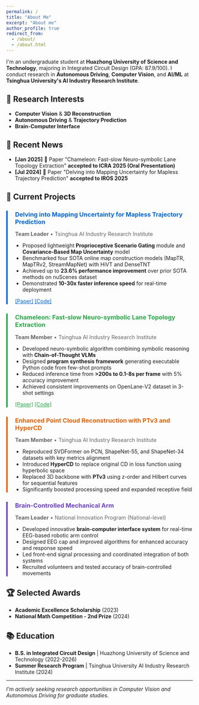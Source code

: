 ```yaml
---
permalink: /
title: "About Me"
excerpt: "About me"
author_profile: true
redirect_from: 
  - /about/
  - /about.html
---
```


I'm an undergraduate student at **Huazhong University of Science and Technology**, majoring in Integrated Circuit Design (GPA: 87.9/100). I conduct research in **Autonomous Driving**, **Computer Vision**, and **AI/ML** at **Tsinghua University's AI Industry Research Institute**.

## 🔬 Research Interests
- **Computer Vision** & **3D Reconstruction**
- **Autonomous Driving** & **Trajectory Prediction** 
- **Brain-Computer Interface**

## 📰 Recent News
- **[Jan 2025]** 🎉 Paper "Chameleon: Fast-slow Neuro-symbolic Lane Topology Extraction" **accepted to ICRA 2025 (Oral Presentation)**
- **[Jul 2024]** 🎉 Paper "Delving into Mapping Uncertainty for Mapless Trajectory Prediction" **accepted to IROS 2025**


## 🎯 Current Projects

<div style="border-left: 4px solid #0366d6; padding-left: 20px; margin: 25px 0;">
<h3 style="color: #0366d6; margin-bottom: 8px;">Delving into Mapping Uncertainty for Mapless Trajectory Prediction</h3>
<p style="color: #666; font-size: 0.9rem; margin-bottom: 12px;"><strong>Team Leader</strong> • Tsinghua AI Industry Research Institute</p>
<ul style="margin-left: 0; padding-left: 20px;">
<li>Proposed lightweight <strong>Proprioceptive Scenario Gating</strong> module and <strong>Covariance-Based Map Uncertainty</strong> model</li>
<li>Benchmarked four SOTA online map construction models (MapTR, MapTRv2, StreamMapNet) with HiVT and DenseTNT</li>
<li>Achieved up to <strong>23.6% performance improvement</strong> over prior SOTA methods on nuScenes dataset</li>
<li>Demonstrated <strong>10-30x faster inference speed</strong> for real-time deployment</li>
</ul>
<p style="margin-top: 8px;"><a href="https://arxiv.org/abs/2507.18498" style="color: #0366d6;">[Paper]</a> <a href="https://github.com/Ethan-Zheng136/Map-Uncertainty-for-Trajectory-Prediction" style="color: #0366d6;">[Code]</a></p>
</div>

<div style="border-left: 4px solid #28a745; padding-left: 20px; margin: 25px 0;">
<h3 style="color: #28a745; margin-bottom: 8px;">Chameleon: Fast-slow Neuro-symbolic Lane Topology Extraction</h3>
<p style="color: #666; font-size: 0.9rem; margin-bottom: 12px;"><strong>Team Member</strong> • Tsinghua AI Industry Research Institute</p>
<ul style="margin-left: 0; padding-left: 20px;">
<li>Developed neuro-symbolic algorithm combining symbolic reasoning with <strong>Chain-of-Thought VLMs</strong></li>
<li>Designed <strong>program synthesis framework</strong> generating executable Python code from few-shot prompts</li>
<li>Reduced inference time from <strong>>200s to 0.1-8s per frame</strong> with 5% accuracy improvement</li>
<li>Achieved consistent improvements on OpenLane-V2 dataset in 3-shot settings</li>
</ul>
<p style="margin-top: 8px;"><a href="https://arxiv.org/abs/2503.07485" style="color: #28a745;">[Paper]</a> <a href="https://github.com/XR-Lee/neural-symbolic" style="color: #28a745;">[Code]</a></p>
</div>

<div style="border-left: 4px solid #e36209; padding-left: 20px; margin: 25px 0;">
<h3 style="color: #e36209; margin-bottom: 8px;">Enhanced Point Cloud Reconstruction with PTv3 and HyperCD</h3>
<p style="color: #666; font-size: 0.9rem; margin-bottom: 12px;"><strong>Team Member</strong> • Tsinghua AI Industry Research Institute</p>
<ul style="margin-left: 0; padding-left: 20px;">
<li>Reproduced SVDFormer on PCN, ShapeNet-55, and ShapeNet-34 datasets with key metrics alignment</li>
<li>Introduced <strong>HyperCD</strong> to replace original CD in loss function using hyperbolic space</li>
<li>Replaced 3D backbone with <strong>PTv3</strong> using z-order and Hilbert curves for sequential features</li>
<li>Significantly boosted processing speed and expanded receptive field</li>
</ul>
</div>

<div style="border-left: 4px solid #6f42c1; padding-left: 20px; margin: 25px 0;">
<h3 style="color: #6f42c1; margin-bottom: 8px;">Brain-Controlled Mechanical Arm</h3>
<p style="color: #666; font-size: 0.9rem; margin-bottom: 12px;"><strong>Team Leader</strong> • National Innovation Program (National-level)</p>
<ul style="margin-left: 0; padding-left: 20px;">
<li>Developed innovative <strong>brain-computer interface system</strong> for real-time EEG-based robotic arm control</li>
<li>Designed EEG cap and improved algorithms for enhanced accuracy and response speed</li>
<li>Led front-end signal processing and coordinated integration of both systems</li>
<li>Recruited volunteers and tested accuracy of brain-controlled movements</li>
</ul>
</div>


<!-- ### **Delving into Mapping Uncertainty for Mapless Trajectory Prediction** (Team Leader)
- Proposed **Proprioceptive Scenario Gating** module and **Covariance-Based Map Uncertainty** model
- Achieved **23.6% performance improvement** over SOTA methods on nuScenes dataset  
- Benchmarked MapTR, MapTRv2, StreamMapNet with HiVT and DenseTNT models

### **Chameleon: Fast-slow Neuro-symbolic Lane Topology** (Team Member)  
- Developed neuro-symbolic algorithm with **Chain-of-Thought VLMs** for lane topology extraction
- Reduced inference time from **>200s to 0.1-8s per frame**
- Achieved **5% accuracy improvement** on OpenLane-V2 dataset

### **Enhanced Point Cloud Reconstruction**
- Enhanced SVDFormer with PTv3 and HyperCD for better processing speed and receptive field

### **Brain-Controlled Mechanical Arm** (Team Leader)
- Led EEG signal processing and mechanical arm integration for precise brain-computer interface control -->

## 🏆 Selected Awards
- **Academic Excellence Scholarship** (2023)
- **National Math Competition - 2nd Prize** (2024)

## 📚 Education
- **B.S. in Integrated Circuit Design** | Huazhong University of Science and Technology (2022-2026)
- **Summer Research Program** | Tsinghua University AI Industry Research Institute (2024)

---
*I'm actively seeking research opportunities in Computer Vision and Autonomous Driving for graduate studies.*